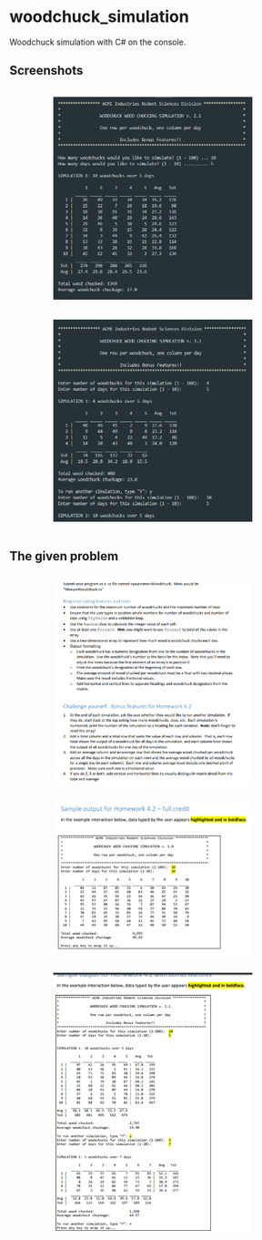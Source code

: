 # woodchuck_simulation

Woodchuck simulation with C# on the console.

## Screenshots
<p align="center">
<img src="/screenshot/woodchuck_1.png" width="350em" hspace=16 vspace=16/>
</br>
<img src="/screenshot/woodchuck_2.png" width="350em" hspace=16 vspace=16/>
</p>

## The given problem

<p align="center">
<img src="/question/question.png" width="350em" hspace=10 vspace=10/>
</br>
<img src="question/sample_full_credit.png" width="350em" hspace=10 vspace=10/>
</br>
<img src="/question/sample_bonus.png" width="350em" hspace=10 vspace=10/>
</p>
